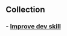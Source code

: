 ## Collection
### - [Improve dev skill](https://github.com/toan207/Collection/blob/master/docs/imprsk.md)
